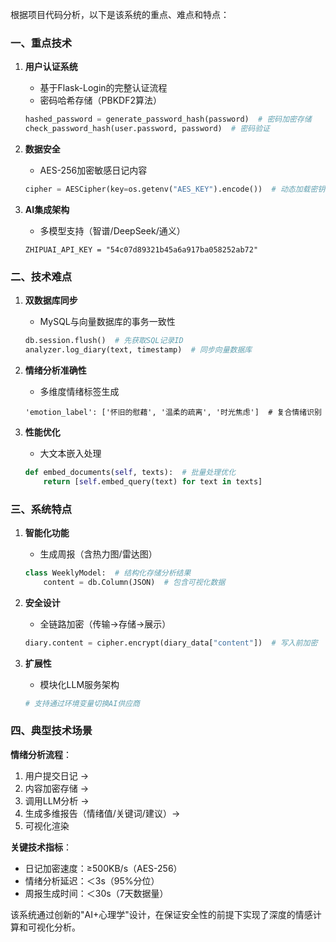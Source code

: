 根据项目代码分析，以下是该系统的重点、难点和特点：

### 一、重点技术
1. **用户认证系统**
   - 基于Flask-Login的完整认证流程
   - 密码哈希存储（PBKDF2算法）
   ```python:d:\webapp\web_for_Inksoul\routes\auth.py
   hashed_password = generate_password_hash(password)  # 密码加密存储
   check_password_hash(user.password, password)  # 密码验证
   ```

2. **数据安全**
   - AES-256加密敏感日记内容
   ```python:d:\webapp\web_for_Inksoul\utils\crypto.py
   cipher = AESCipher(key=os.getenv("AES_KEY").encode())  # 动态加载密钥
   ```

3. **AI集成架构**
   - 多模型支持（智谱/DeepSeek/通义）
   ```python:d:\webapp\web_for_Inksoul\.env
   ZHIPUAI_API_KEY = "54c07d89321b45a6a917ba058252ab72"
   ```

### 二、技术难点
1. **双数据库同步**
   - MySQL与向量数据库的事务一致性
   ```python:d:\webapp\web_for_Inksoul\routes\auth.py
   db.session.flush()  # 先获取SQL记录ID
   analyzer.log_diary(text, timestamp)  # 同步向量数据库
   ```

2. **情绪分析准确性**
   - 多维度情绪标签生成
   ```python:d:\webapp\web_for_Inksoul\llm_test.ipynb
   'emotion_label': ['怀旧的慰藉', '温柔的疏离', '时光焦虑']  # 复合情绪识别
   ```

3. **性能优化**
   - 大文本嵌入处理
   ```python:d:\webapp\web_for_Inksoul\LLM\zhipuai_embedding.py
   def embed_documents(self, texts):  # 批量处理优化
       return [self.embed_query(text) for text in texts]
   ```

### 三、系统特点
1. **智能化功能**
   - 生成周报（含热力图/雷达图）
   ```python:d:\webapp\web_for_Inksoul\models.py
   class WeeklyModel:  # 结构化存储分析结果
       content = db.Column(JSON)  # 包含可视化数据
   ```

2. **安全设计**
   - 全链路加密（传输→存储→展示）
   ```python:d:\webapp\web_for_Inksoul\routes\auth.py
   diary.content = cipher.encrypt(diary_data["content"])  # 写入前加密
   ```

3. **扩展性**
   - 模块化LLM服务架构
   ```python:d:\webapp\web_for_Inksoul\LLM\__init__.py
   # 支持通过环境变量切换AI供应商
   ```

### 四、典型技术场景
**情绪分析流程**：
1. 用户提交日记 → 
2. 内容加密存储 → 
3. 调用LLM分析 → 
4. 生成多维报告（情绪值/关键词/建议）→ 
5. 可视化渲染

**关键技术指标**：
- 日记加密速度：≥500KB/s（AES-256）
- 情绪分析延迟：＜3s（95%分位）
- 周报生成时间：＜30s（7天数据量）

该系统通过创新的"AI+心理学"设计，在保证安全性的前提下实现了深度的情感计算和可视化分析。